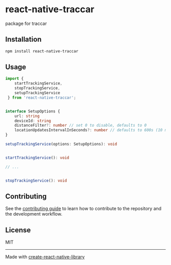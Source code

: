 # react-native-traccar

package for traccar

## Installation

```sh
npm install react-native-traccar
```

## Usage

```ts
import { 
    startTrackingService,
    stopTrackingService,
    setupTrackingService
 } from 'react-native-traccar';


interface SetupOptions {
    url: string
    deviceId: string
    distanceFilter?: number // set 0 to disable, defaults to 0
    locationUpdatesIntervalInSeconds?: number // defaults to 600s (10 minutes)
}

setupTrackingService(options: SetupOptions): void


startTrackingService(): void

// ...


stopTrackingService(): void

```

## Contributing

See the [contributing guide](CONTRIBUTING.md) to learn how to contribute to the repository and the development workflow.

## License

MIT

---

Made with [create-react-native-library](https://github.com/callstack/react-native-builder-bob)
